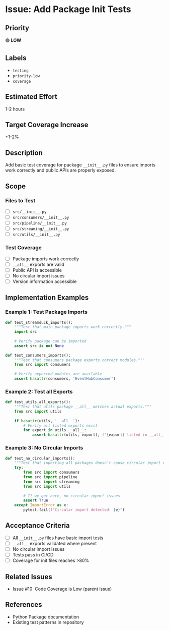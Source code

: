 # Issue: Add Package Init Tests

## Priority
🟢 **LOW**

## Labels
- `testing`
- `priority-low`
- `coverage`

## Estimated Effort
1-2 hours

## Target Coverage Increase
+1-2%

## Description

Add basic test coverage for package `__init__.py` files to ensure imports work correctly and public APIs are properly exposed.

## Scope

### Files to Test
- [ ] `src/__init__.py`
- [ ] `src/consumers/__init__.py`
- [ ] `src/pipeline/__init__.py`
- [ ] `src/streaming/__init__.py`
- [ ] `src/utils/__init__.py`

### Test Coverage
- [ ] Package imports work correctly
- [ ] `__all__` exports are valid
- [ ] Public API is accessible
- [ ] No circular import issues
- [ ] Version information accessible

## Implementation Examples

### Example 1: Test Package Imports
```python
def test_streamduck_imports():
    """Test that main package imports work correctly."""
    import src
    
    # Verify package can be imported
    assert src is not None
    
def test_consumers_imports():
    """Test that consumers package exports correct modules."""
    from src import consumers
    
    # Verify expected modules are available
    assert hasattr(consumers, 'EventHubConsumer')
```

### Example 2: Test __all__ Exports
```python
def test_utils_all_exports():
    """Test that utils package __all__ matches actual exports."""
    from src import utils
    
    if hasattr(utils, '__all__'):
        # Verify all listed exports exist
        for export in utils.__all__:
            assert hasattr(utils, export), f"{export} listed in __all__ but not found"
```

### Example 3: No Circular Imports
```python
def test_no_circular_imports():
    """Test that importing all packages doesn't cause circular import errors."""
    try:
        from src import consumers
        from src import pipeline
        from src import streaming
        from src import utils
        
        # If we get here, no circular import issues
        assert True
    except ImportError as e:
        pytest.fail(f"Circular import detected: {e}")
```

## Acceptance Criteria

- [ ] All `__init__.py` files have basic import tests
- [ ] `__all__` exports validated where present
- [ ] No circular import issues
- [ ] Tests pass in CI/CD
- [ ] Coverage for init files reaches >80%

## Related Issues

- Issue #10: Code Coverage is Low (parent issue)

## References

- Python Package documentation
- Existing test patterns in repository
